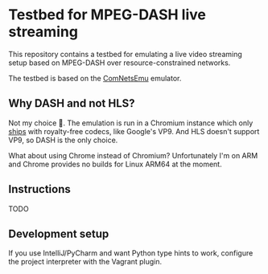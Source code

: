 # Testbed for MPEG-DASH live streaming

This repository contains a testbed for emulating a live video streaming setup based on MPEG-DASH over resource-constrained networks.

The testbed is based on the [ComNetsEmu](https://github.com/stevelorenz/comnetsemu) emulator.

## Why DASH and not HLS?

Not my choice 🥹. The emulation is run in a Chromium instance which only [ships](https://www.chromium.org/audio-video/) with royalty-free codecs, like Google's VP9. And HLS doesn't support VP9, so DASH is the only choice.

What about using Chrome instead of Chromium? Unfortunately I'm on ARM and Chrome provides no builds for Linux ARM64 at the moment.

## Instructions

TODO

## Development setup

If you use IntelliJ/PyCharm and want Python type hints to work, configure the project interpreter with the Vagrant plugin.
